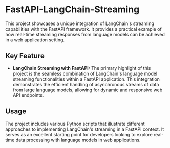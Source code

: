 # FastAPI-LangChain-Streaming

This project showcases a unique integration of LangChain's streaming capabilities with the FastAPI framework. It provides a practical example of how real-time streaming responses from language models can be achieved in a web application setting.

## Key Feature

- **LangChain Streaming with FastAPI:** The primary highlight of this project is the seamless combination of LangChain's language model streaming functionalities within a FastAPI application. This integration demonstrates the efficient handling of asynchronous streams of data from large language models, allowing for dynamic and responsive web API endpoints.

## Usage

The project includes various Python scripts that illustrate different approaches to implementing LangChain's streaming in a FastAPI context. It serves as an excellent starting point for developers looking to explore real-time data processing with language models in web applications.
